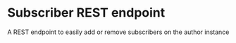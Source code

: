 # Subscriber REST endpoint
A REST endpoint to easily add or remove subscribers on the author instance

